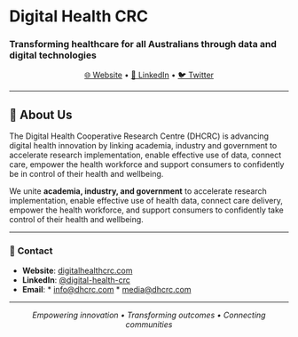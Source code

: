 # Digital Health CRC 
### Transforming healthcare for all Australians through data and digital technologies

<div align="center">

[🌐 Website](https://digitalhealthcrc.com) • [💼 LinkedIn](https://linkedin.com/company/digital-health-crc) • [🐦 Twitter](https://twitter.com/digihealthcrc)

</div>

---

## 🎯 About Us

The Digital Health Cooperative Research Centre (DHCRC) is advancing digital health innovation by linking academia, industry and government to accelerate research implementation, enable effective use of data, connect care, empower the health workforce and support consumers to confidently be in control of their health and wellbeing.

We unite **academia, industry, and government** to accelerate research implementation, enable effective use of health data, connect care delivery, empower the health workforce, and support consumers to confidently take control of their health and wellbeing.


---

### 📧 **Contact**
- **Website**: [digitalhealthcrc.com](https://digitalhealthcrc.com)
- **LinkedIn**: [@digital-health-crc](https://linkedin.com/company/digital-health-crc)
- **Email**: * info@dhcrc.com * media@dhcrc.com

---

<div align="center">

*Empowering innovation • Transforming outcomes • Connecting communities*

</div>

